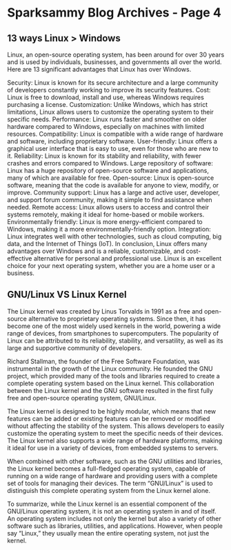 # Sparksammy Blog Archives - Page 4

## 13 ways Linux > Windows

Linux, an open-source operating system, has been around for over 30 years and is used by individuals, businesses, and governments all over the world. Here are 13 significant advantages that Linux has over Windows.


Security: Linux is known for its secure architecture and a large community of developers constantly working to improve its security features.
Cost: Linux is free to download, install and use, whereas Windows requires purchasing a license.
Customization: Unlike Windows, which has strict limitations, Linux allows users to customize the operating system to their specific needs.
Performance: Linux runs faster and smoother on older hardware compared to Windows, especially on machines with limited resources.
Compatibility: Linux is compatible with a wide range of hardware and software, including proprietary software.
User-friendly: Linux offers a graphical user interface that is easy to use, even for those who are new to it.
Reliability: Linux is known for its stability and reliability, with fewer crashes and errors compared to Windows.
Large repository of software: Linux has a huge repository of open-source software and applications, many of which are available for free.
Open-source: Linux is open-source software, meaning that the code is available for anyone to view, modify, or improve.
Community support: Linux has a large and active user, developer, and support forum community, making it simple to find assistance when needed.
Remote access: Linux allows users to access and control their systems remotely, making it ideal for home-based or mobile workers.
Environmentally friendly: Linux is more energy-efficient compared to Windows, making it a more environmentally-friendly option.
Integration: Linux integrates well with other technologies, such as cloud computing, big data, and the Internet of Things (IoT).
In conclusion, Linux offers many advantages over Windows and is a reliable, customizable, and cost-effective alternative for personal and professional use. Linux is an excellent choice for your next operating system, whether you are a home user or a business.

## GNU/Linux VS Linux Kernel

The Linux kernel was created by Linus Torvalds in 1991 as a free and open-source alternative to proprietary operating systems. Since then, it has become one of the most widely used kernels in the world, powering a wide range of devices, from smartphones to supercomputers. The popularity of Linux can be attributed to its reliability, stability, and versatility, as well as its large and supportive community of developers.

Richard Stallman, the founder of the Free Software Foundation, was instrumental in the growth of the Linux community. He founded the GNU project, which provided many of the tools and libraries required to create a complete operating system based on the Linux kernel. This collaboration between the Linux kernel and the GNU software resulted in the first fully free and open-source operating system, GNU/Linux.

The Linux kernel is designed to be highly modular, which means that new features can be added or existing features can be removed or modified without affecting the stability of the system. This allows developers to easily customize the operating system to meet the specific needs of their devices. The Linux kernel also supports a wide range of hardware platforms, making it ideal for use in a variety of devices, from embedded systems to servers.

When combined with other software, such as the GNU utilities and libraries, the Linux kernel becomes a full-fledged operating system, capable of running on a wide range of hardware and providing users with a complete set of tools for managing their devices. The term “GNU/Linux” is used to distinguish this complete operating system from the Linux kernel alone.

To summarize, while the Linux kernel is an essential component of the GNU/Linux operating system, it is not an operating system in and of itself. An operating system includes not only the kernel but also a variety of other software such as libraries, utilities, and applications. However, when people say “Linux,” they usually mean the entire operating system, not just the kernel.

